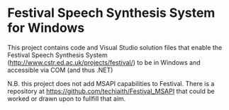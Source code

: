 # Festival Speech Synthesis System for Windows

This project contains code and Visual Studio solution files that enable the Festival Speech Synthesis System (http://www.cstr.ed.ac.uk/projects/festival/) to be in Windows and accessible via COM (and thus .NET) 

N.B. this project does not add MSAPI capabilities to Festival. There is a repository at https://github.com/techiaith/Festival_MSAPI that could be worked or drawn upon to fullfill that aim.
